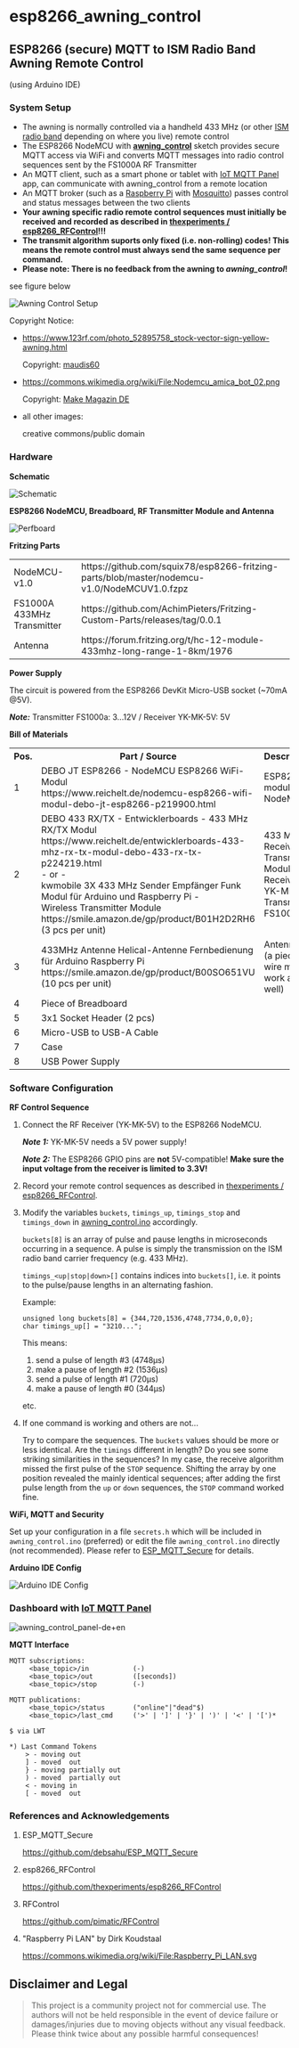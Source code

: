 # esp8266_awning_control
## ESP8266 (secure) MQTT to ISM Radio Band Awning Remote Control

(using Arduino IDE)

### System Setup
- The awning is normally controlled via a handheld 433 MHz (or other [ISM radio band](https://en.wikipedia.org/wiki/ISM_radio_band) depending on where you live) remote control
- The ESP8266 NodeMCU with [**awning_control**](src/awning_control.ino) sketch provides secure MQTT access via WiFi and converts MQTT messages into radio control sequences sent by the FS1000A RF Transmitter
- An MQTT client, such as a smart phone or tablet with [IoT MQTT Panel](https://snrlab.in/iot/iot-mqtt-panel-user-guide) app, can communicate with awning_control from a remote location
- An MQTT broker (such as a [Raspberry Pi](https://www.raspberrypi.org/) with [Mosquitto](https://mosquitto.org/)) passes control and status messages between the two clients
- **Your awning specific radio remote control sequences must initially be received and recorded as described in [thexperiments /
esp8266_RFControl](https://github.com/thexperiments/esp8266_RFControl)!!!**
- **The transmit algorithm suports only fixed (i.e. non-rolling) codes! This means the remote control must always send the same sequence per command.**
- **Please note: There is no feedback from the awning to _awning_control_!**

see figure below

![Awning Control Setup](awning_control_setup-en.png)

Copyright Notice:

* https://www.123rf.com/photo_52895758_stock-vector-sign-yellow-awning.html 

   Copyright: [maudis60](https://www.123rf.com/profile_maudis60)

* https://commons.wikimedia.org/wiki/File:Nodemcu_amica_bot_02.png

   Copyright: [Make Magazin DE](https://commons.wikimedia.org/wiki/User:MakeMagazinDE) 

* all other images: 

   creative commons/public domain


### Hardware

**Schematic**

![Schematic](hw/awning_control_schematic_v1.0.png)


**ESP8266 NodeMCU, Breadboard, RF Transmitter Module and Antenna**

![Perfboard](hw/awning_control_perfboard_v1.0.png)


**Fritzing Parts**

<table>
<tr><td>NodeMCU-v1.0              <td>https://github.com/squix78/esp8266-fritzing-parts/blob/master/nodemcu-v1.0/NodeMCUV1.0.fzpz
<tr><td>FS1000A 433MHz Transmitter<td>https://github.com/AchimPieters/Fritzing-Custom-Parts/releases/tag/0.0.1
<tr><td>Antenna                   <td>https://forum.fritzing.org/t/hc-12-module-433mhz-long-range-1-8km/1976
</table>

    
**Power Supply**

The circuit is powered from the ESP8266 DevKit Micro-USB socket (~70mA @5V).

*__Note:__* Transmitter FS1000a: 3...12V / Receiver YK-MK-5V:   5V


**Bill of Materials**

<table>
<tr>
    <th> Pos.
    <th> Part / Source
    <th> Description
</tr>
<tr>
    <td> 1
    <td> DEBO JT ESP8266 - NodeMCU ESP8266 WiFi-Modul<br>
    https://www.reichelt.de/nodemcu-esp8266-wifi-modul-debo-jt-esp8266-p219900.html
    <td> ESP8266 module / NodeMCU
</tr>
<tr>
    <td> 2
    <td> DEBO 433 RX/TX - Entwicklerboards - 433 MHz RX/TX Modul<br>
         https://www.reichelt.de/entwicklerboards-433-mhz-rx-tx-modul-debo-433-rx-tx-p224219.html<br>
         - or -<br>
         kwmobile 3X 433 MHz Sender Empfänger Funk Modul für Arduino und Raspberry Pi -<br>
         Wireless Transmitter Module<br>
         https://smile.amazon.de/gp/product/B01H2D2RH6<br>
         (3 pcs per unit)
    <td> 433 MHz Receiver / Transmitter Modules<br>
         Receiver: YK-MK-5V<br>
         Transmitter: FS1000A
</tr>
<tr>
    <td> 3
    <td> 433MHz Antenne Helical-Antenne Fernbedienung für Arduino Raspberry Pi<br>
        https://smile.amazon.de/gp/product/B00SO651VU<br>
        (10 pcs per unit)
    <td> Antenna<br>
        (a piece of wire might work as well)
</tr>
<tr>
    <td> 4
    <td> Piece of Breadboard
</tr>
<tr>
    <td> 5
    <td> 3x1 Socket Header (2 pcs)
    <td>
</tr>
<tr>
    <td> 6
    <td> Micro-USB to USB-A Cable
    <td>
</tr>
<tr>
    <td> 7
    <td> Case
    <td>
</tr>
<tr>
    <td> 8
    <td> USB Power Supply
    <td>
</tr>
</table>
   
   
### Software Configuration
   
**RF Control Sequence**

1. Connect the RF Receiver (YK-MK-5V) to the ESP8266 NodeMCU.

    *__Note 1:__* YK-MK-5V needs a 5V power supply!

    *__Note 2:__* The ESP8266 GPIO pins are **not** 5V-compatible! **Make sure the input voltage from the receiver is limited to 3.3V!** 
   
2. Record your remote control sequences as described in [thexperiments / esp8266_RFControl](https://github.com/thexperiments/esp8266_RFControl).

3. Modify the variables `buckets`, `timings_up`, `timings_stop` and `timings_down` in [awning_control.ino](src/awning_control.ino) accordingly.
   
   `buckets[8]` is an array of pulse and pause lengths in microseconds occurring in a sequence. A pulse is simply the transmission on the ISM radio band carrier frequency (e.g. 433 MHz).
   
   `timings_<up|stop|down>[]` contains indices into `buckets[]`, i.e. it points to the pulse/pause lengths in an alternating fashion.
   
   Example:
   ```
   unsigned long buckets[8] = {344,720,1536,4748,7734,0,0,0};
   char timings_up[] = "3210...";
   ```
   This means:
   1. send a pulse of length #3 (4748µs)
   2. make a pause of length #2 (1536µs)
   3. send a pulse of length #1 (720µs)
   4. make a pause of length #0 (344µs)
   
   etc.
   
4. If one command is working and others are not...
   
   Try to compare the sequences. The `buckets` values should be more or less identical. Are the `timings` different in length? Do you see some striking similarities in the sequences? In my case, the receive algorithm missed the first pulse of the `STOP` sequence. Shifting the array by one position revealed the mainly identical sequences; after adding the first pulse length from the `up` or `down` sequences, the `STOP` command worked fine. 
   
**WiFi, MQTT and Security**

Set up your configuration in a file `secrets.h` which will be included in `awning_control.ino` (preferred) or edit the file `awning_control.ino` directly (not recommended). Please refer to [ESP_MQTT_Secure](https://github.com/debsahu/ESP_MQTT_Secure) for details.
   
**Arduino IDE Config**

![Arduino IDE Config](src/arduino_cfg-awning_control.png)

   
### Dashboard with [IoT MQTT Panel](https://snrlab.in/iot/iot-mqtt-panel-user-guide)
![awning_control_panel-de+en](https://user-images.githubusercontent.com/83612361/124654778-4395f700-de9f-11eb-89f1-63ba9eb8cf68.png)

**MQTT Interface**
```
MQTT subscriptions:
     <base_topic>/in           (-)
     <base_topic>/out          ([seconds])
     <base_topic>/stop         (-)

MQTT publications:
     <base_topic>/status       ("online"|"dead"$)
     <base_topic>/last_cmd     ('>' | ']' | '}' | ')' | '<' | '[')*

$ via LWT

*) Last Command Tokens
    > - moving out
    ] - moved  out
    } - moving partially out
    ) - moved  partially out
    < - moving in
    [ - moved  out
```
                                                            
### References and Acknowledgements

1. ESP_MQTT_Secure

    https://github.com/debsahu/ESP_MQTT_Secure

2. esp8266_RFControl
         
    https://github.com/thexperiments/esp8266_RFControl
         
3. RFControl
         
   https://github.com/pimatic/RFControl
        
4. "Raspberry Pi LAN" by Dirk Koudstaal 
   
   https://commons.wikimedia.org/wiki/File:Raspberry_Pi_LAN.svg
         
## Disclaimer and Legal

> This project is a community project not for commercial use.
> The authors will not be held responsible in the event of device failure or damages/injuries due to moving objects without any visual feedback.
> Please think twice about any possible harmful consequences!
